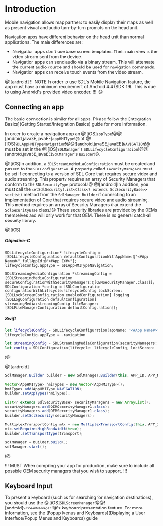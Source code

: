 # Introduction
Mobile navigation allows map partners to easily display their maps as well as present visual and audio turn-by-turn prompts on the head unit.

 Navigation apps have different behavior on the head unit than normal applications. The main differences are:
 
* Navigation apps don't use base screen templates. Their main view is the video stream sent from the device.
* Navigation apps can send audio via a binary stream. This will attenuate the current audio source and should be used for navigation commands.
* Navigation apps can receive touch events from the video stream.

@![android]
!!! NOTE
In order to use SDL's Mobile Navigation feature, the app must have a minimum requirement of Android 4.4 (SDK 19). This is due to using Android's provided video encoder.
!!!
!@

## Connecting an app
The basic connection is similar for all apps. Please follow the [Integration Basics](Getting Started/Integration Basics) guide for more information.

In order to create a navigation app an @![iOS]`appType`!@@![android,javaSE,javaEE]`appHMIType`!@ of @![iOS]`SDLAppHMITypeNavigation`!@@![android,javaSE,javaEE]`NAVIGATION`!@ must be set in the @![iOS]`SDLManager`'s `SDLLifecycleConfiguration`!@@![android,javaSE,javaEE]`SdlManager`'s `Builder`!@.


@![iOS]In addition, a `SDLStreamingMediaConfiguration` must be created and passed to the `SDLConfiguration`. A property called `securityManagers` must be set if connecting to a version of SDL Core that requires secure video and audio streaming. This property requires an array of Security Managers that conform to the `SDLSecurityType` protocol.!@ @![android]In addition, you must call the `setSdlSecurity(List<Class<? extends SdlSecurityBase>> secList)` method from the `SdlManager.Builder` if connecting to an implementation of Core that requires secure video and audio streaming. This method requires an array of Security Managers that extend the `SdlSecurityBase` class.!@ These security libraries are provided by the OEMs themselves and will only work for that OEM. There is no general catch-all security library.

@![iOS]
##### Objective-C
```objc
SDLLifecycleConfiguration* lifecycleConfig = [SDLLifecycleConfiguration defaultConfigurationWithAppName:@"<#App Name#>" fullAppId:@"<#App Id#>"];
lifecycleConfig.appType = SDLAppHMITypeNavigation;

SDLStreamingMediaConfiguration *streamingConfig = [SDLStreamingMediaConfiguration secureConfigurationWithSecurityManagers:@[OEMSecurityManager.class]];
SDLConfiguration *config = [SDLConfiguration configurationWithLifecycle:lifecycleConfig lockScreen:[SDLLockScreenConfiguration enabledConfiguration] logging:[SDLLogConfiguration defaultConfiguration] streamingMedia:streamingConfig fileManager:[SDLFileManagerConfiguration defaultConfiguration]];
```

##### Swift
```swift
let lifecycleConfig = SDLLifecycleConfiguration(appName: "<#App Name#>", fullAppId: "<#App Id#>")
lifecycleConfig.appType = .navigation

let streamingConfig = SDLStreamingMediaConfiguration(securityManagers: [OEMSecurityManager.self])
let config = SDLConfiguration(lifecycle: lifecycleConfig, lockScreen: .enabled(), logging: .default(), streamingMedia: streamingConfig, fileManager: .default())
```
!@

@![android]
```java
SdlManager.Builder builder = new SdlManager.Builder(this, APP_ID, APP_NAME, listener);

Vector<AppHMIType> hmiTypes = new Vector<AppHMIType>();
hmiTypes.add(AppHMIType.NAVIGATION);
builder.setAppTypes(hmiTypes);

List<? extends SdlSecurityBase> securityManagers = new ArrayList();
securityManagers.add(OEMSecurityManager1.class);
securityManagers.add(OEMSecurityManager1.class);
builder.setSdlSecurity(securityManagers);

MultiplexTransportConfig mtc = new MultiplexTransportConfig(this, APP_ID, MultiplexTransportConfig.FLAG_MULTI_SECURITY_OFF);
mtc.setRequiresHighBandwidth(true);
builder.setTransportType(transport);

sdlManager = builder.build();
sdlManager.start();
```
!@

!!! MUST
When compiling your app for production, make sure to include all possible OEM security managers that you wish to support.
!!!

## Keyboard Input
To present a keyboard (such as for searching for navigation destinations), you should use the @![iOS]`SDLScreenManager`!@@![android]`ScreenManager`!@'s keyboard presentation feature. For more information, see the [Popup Menus and Keyboards](Displaying a User Interface/Popup Menus and Keyboards) guide.